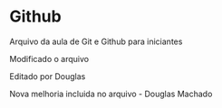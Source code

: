 # Github

Arquivo da aula de Git e Github para iniciantes

Modificado o arquivo

Editado por Douglas

Nova melhoria incluida no arquivo - Douglas Machado

